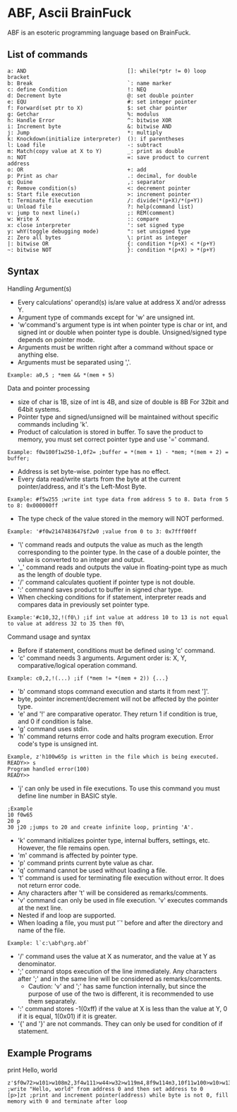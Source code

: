 ABF, Ascii BrainFuck
===
ABF is an esoteric programming language based on BrainFuck.

List of commands
---
```
a: AND                                []: while(*ptr != 0) loop bracket
b: Break                              `: name marker
c: define Condition                   !: NEQ
d: Decrement byte                     @: set double pointer
e: EQU                                #: set integer pointer
f: Forward(set ptr to X)              $: set char pointer
g: Getchar                            %: modulus
h: Handle Error                       ^: bitwise XOR
i: Increment byte                     &: bitwise AND
j: Jump                               *: multiply
k: Knockdown(initialize interpreter)  (): if parentheses
l: Load file                          -: subtract
m: Match(copy value at X to Y)        _: print as double
n: NOT                                =: save product to current address
o: OR                                 +: add
p: Print as char                      .: decimal, for double
q: Quine                              ,: separator
r: Remove condition(s)                <: decrement pointer
s: Start file execution               >: increment pointer
t: Terminate file execution           /: divide(*(p+X)/*(p+Y))
u: Unload file                        ?: help(command list)
v: jump to next line(↓)               ;: REM(comment)
w: Write X                            :: compare
x: close interpreter                  ': set signed type
y: whY(toggle debugging mode)         ": set unsigned type
z: Zero all bytes                     \: print as integer
|: bitwise OR                         {: condition *(p+X) < *(p+Y)
~: bitwise NOT                        }: condition *(p+X) > *(p+Y)
```

Syntax
---
Handling Argument(s)
- Every calculations' operand(s) is/are value at address X and/or adresss Y.
- Argument type of commands except for 'w' are unsigned int.
- 'w'command's argument type is int when pointer type is char or int, and signed int or double when pointer type is double. Unsigned/signed type depends on pointer mode.
- Arguments must be written right after a command without space or anything else.
- Arguments must be separated using ','.
```
Example: a0,5 ; *mem && *(mem + 5)
```
  
Data and pointer processing
- size of char is 1B, size of int is 4B, and size of double is 8B For 32bit and 64bit systems.
- Pointer type and signed/unsigned will be maintained without specific commands including 'k'.
- Product of calculation is stored in buffer. To save the product to memory, you must set correct pointer type and use '=' command.
```
Example: f0w100f1w250-1,0f2= ;buffer = *(mem + 1) - *mem; *(mem + 2) = buffer;
```
- Address is set byte-wise. pointer type has no effect.
- Every data read/write starts from the byte at the current pointer/address, and it's the Left-Most Byte.
```
Example: #f5w255 ;write int type data from address 5 to 8. Data from 5 to 8: 0x000000ff
```
- The type check of the value stored in the memory will NOT performed.
```
Example: '#f0w2147483647$f2w0 ;value from 0 to 3: 0x7fff00ff
```
- '\\' command reads and outputs the value as much as the length corresponding to the pointer type. In the case of a double pointer, the value is converted to an integer and output.
- '_' command reads and outputs the value in floating-point type as much as the length of double type.
- '/' command calculates quotient if pointer type is not double.
- ':' command saves product to buffer in signed char type.
- When checking conditions for if statement, interpreter reads and compares data in previously set pointer type.
```
Example:'#c10,32,!(f0\) ;if int value at address 10 to 13 is not equal to value at address 32 to 35 then f0\
```
Command usage and syntax
- Before if statement, conditions must be defined using 'c' command.
- 'c' command needs 3 arguments. Argument order is: X, Y, comparative/logical operation command.
```
Example: c0,2,!(...) ;if (*mem != *(mem + 2)) {...}
```
- 'b' command stops command execution and starts it from next ']'.
- byte, pointer increment/decrement will not be affected by the pointer type.
- 'e' and '!' are comparative operator. They return 1 if condition is true, and 0 if condition is false.
- 'g' command uses stdin.
- 'h' command returns error code and halts program execution. Error code's type is unsigned int.
```
Example, z'h100w65p is written in the file which is being executed.
READY>> s
Program handled error(100)
READY>> 
```
- 'j' can only be used in file executions. To use this command you must define line number in BASIC style.
```
;Example
10 f0w65
20 p
30 j20 ;jumps to 20 and create infinite loop, printing 'A'.
```
- 'k' command initializes pointer type, internal buffers, settings, etc. However, the file remains open.
- 'm' command is affected by pointer type.
- 'p' command prints current byte value as char.
- 'q' command cannot be used without loading a file.
- 't' command is used for terminating file execution without error. It does not return error code.
- Any characters after 't' will be considered as remarks/comments.
- 'v' command can only be used in file execution. 'v' executes commands at the next line.
- Nested if and loop are supported.
- When loading a file, you must put '`' before and after the directory and name of the file.
```
Example: l`c:\abf\prg.abf`
```
- '/' command uses the value at X as numerator, and the value at Y as denominator.
- ';' command stops execution of the line immediately. Any characters after ';' and in the same line will be considered as remarks/comments.
  - Caution: 'v' and ';' has same function internally, but since the purpose of use of the two is different, it is recommended to use them separately.
- ':' command stores -1(0xff) if the value at X is less than the value at Y, 0 if it is equal, 1(0x01) if it is greater.
- '{' and '}' are not commands. They can only be used for condition of if statement.

Example Programs
---
print Hello, world
```
z'$f0w72>w101>w108m2,3f4w111>w44>w32>w119m4,8f9w114m3,10f11w100>w10>w13f0
;write "Hello, world" from address 0 and then set address to 0
[p>]zt ;print and increment pointer(address) while byte is not 0, fill memory with 0 and terminate after loop
```
